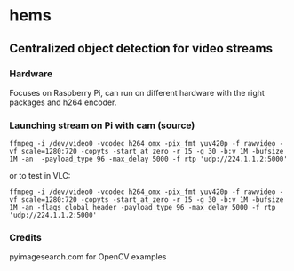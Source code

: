 # hems

## Centralized object detection for video streams

### Hardware
Focuses on Raspberry Pi, can run on different hardware with the right packages and h264 encoder.

### Launching stream on Pi with cam (source)
```shell
ffmpeg -i /dev/video0 -vcodec h264_omx -pix_fmt yuv420p -f rawvideo -vf scale=1280:720 -copyts -start_at_zero -r 15 -g 30 -b:v 1M -bufsize 1M -an  -payload_type 96 -max_delay 5000 -f rtp 'udp://224.1.1.2:5000'
```
or to test in VLC:
```shell
ffmpeg -i /dev/video0 -vcodec h264_omx -pix_fmt yuv420p -f rawvideo -vf scale=1280:720 -copyts -start_at_zero -r 15 -g 30 -b:v 1M -bufsize 1M -an -flags global_header -payload_type 96 -max_delay 5000 -f rtp 'udp://224.1.1.2:5000'
```
### Credits
pyimagesearch.com for OpenCV examples
